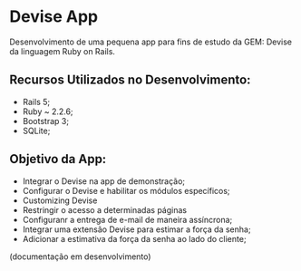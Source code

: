 # Devise App

Desenvolvimento de uma pequena app para fins de estudo da GEM: Devise da linguagem Ruby on Rails.


## Recursos Utilizados no Desenvolvimento:

* Rails 5;
* Ruby ~ 2.2.6;
* Bootstrap 3;
* SQLite;


## Objetivo da App:

* Integrar o Devise na app de demonstração;
* Configurar o Devise e habilitar os módulos específicos;
* Customizing Devise
* Restringir o acesso a determinadas páginas
* Configuranr a entrega de e-mail  de maneira assíncrona;
* Integrar uma extensão Devise para estimar a força da senha;
* Adicionar a estimativa da força da senha ao lado do cliente;

(documentação em desenvolvimento)